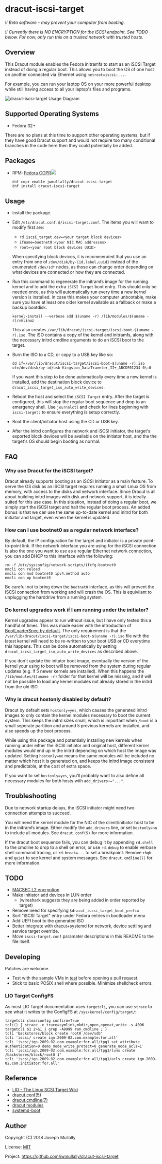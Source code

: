 # dracut-iscsi-target

*!! Beta software - may prevent your computer from booting.*

*!! Currently there is NO ENCRYPTION for the iSCSI endpoint. See TODO
below. For now, only run this on a trusted network with trusted hosts.*


## Overview

This Dracut module enables the Fedora initramfs to start as an iSCSI
Target instead of doing a regular boot. This allows you to boot the OS
of one host on another connected via Ethernet using `netroot=iscsi:...`.

For example, you can run your laptop OS on your more powerful desktop
while still having access to all your laptop's files and programs.


![dracut-iscsi-target Usage Diagram](doc/dracut-iscsi-target.png)


## Supported Operating Systems

- Fedora 32+

There are no plans at this time to support other operating systems,
but if they have good Dracut support and would not require too many
conditional branches in the code here then they could potentially be
added.


## Packages

- RPM: <a href="https://copr.fedorainfracloud.org/coprs/jwmullally/dracut-iscsi-target/package/dracut-iscsi-target/">Fedora COPR<img src="https://copr.fedorainfracloud.org/coprs/jwmullally/dracut-iscsi-target/package/dracut-iscsi-target/status_image/last_build.png" /></a>

    ```
    dnf copr enable jwmullally/dracut-iscsi-target
    dnf install dracut-iscsi-target
    ```


## Usage

- Install the package.

- Edit `/etc/dracut.conf.d/iscsi-target.conf`. The items you will want
  to modify first are:

  - `rd.iscsi_target.dev=<your target block devices>`
  - `ifname=bootnet0:<your NIC MAC addresses>`
  - `root=<your root block devices UUID>`

  When specifying block devices, it is recommended that you use an entry
  from one of `/dev/disk/by-{id,label,uuid}` instead of the enumerated
  `/dev/sd*` nodes, as those can change order depending on what devices
  are connected or how they are connected.

- Run this command to regenerate the initramfs image for the running
  kernel and to add the extra `iSCSI Target` boot entry. This should only
  be needed once, as this will automatically run every time a new kernel
  version is installed. In case this makes your computer unbootable,
  make sure you have at least one older kernel available as a fallback
  or make a backup bootdisk.

    ```
    kernel-install --verbose add $(uname -r) /lib/modules/$(uname -r)/vmlinuz
    ```

  This also creates `/var/lib/dracut/iscsi-target/iscsi-boot-$(uname -r).iso`.
  The ISO contains a copy of the kernel and initramfs, along with the
  necessary initrd cmdline arguments to do an iSCSI boot to the target.

- Burn the ISO to a CD, or copy to a USB key like so:

    ```
    dd if=/var/lib/dracut/iscsi-target/iscsi-boot-$(uname -r).iso of=/dev/disk/by-id/usb-Kingston_DataTraveler_II+_ABCDE01234-0\:0
    ```

  If you want this step to be done automatically every time a new kernel
  is installed, add the destination block device to 
  `dracut_iscsi_target_iso_auto_write_devices`.

- Reboot the host and select the `iSCSI Target` entry. After the target
  is configured, this will stop the regular boot sequence and drop to an
  emergency shell. Use `journalctl` and check for lines beginning with
  `iscsi-target:` to ensure everything is setup correctly.

- Boot the client/initiator host using the CD or USB key.

- After the initrd configures the network and iSCSI initiator, the
  target's exported block devices will be available on the initiator host,
  and the the target's OS should begin booting as normal.


## FAQ

### Why use Dracut for the iSCSI target?

Dracut already supports booting as an iSCSI Initiator as a main
feature. To serve the OS disk as an iSCSI target requires running
a small Linux OS from memory, with access to the disks and network
interface. Since Dracut is all about building initrd images with disk
and network support, it is ideally suited for this use case. In this
situation, instead of doing a regular boot, we simply start the iSCSI
target and halt the regular boot process. An added bonus is that we can
use the same up-to-date kernel and initrd for both initiator and target,
even when the kernel is updated.


### How can I use bootnet0 as a regular network interface?

By default, the IP configuration for the target and initiator is a
private point-to-point link. If the network interface you are using for
the iSCSI connection is also the one you want to use as a regular Ethernet
network connection, you can add DHCP to this interface with the following:

    rm -f /etc/sysconfig/network-scripts/ifcfg-bootnet0
    nmcli con reload
    nmcli con mod bootnet0 ipv4.method auto
    nmcli con up bootnet0

Be careful not to bring down the `bootnet0` interface, as this will
prevent the iSCSI connection from working and will crash the OS. This is
equivilant to unplugging the harddrive from a running system.


### Do kernel upgrades work if I am running under the initiator?

Kernel upgrades appear to run without issue, but I have only tested
this a handful of times. This was made easier with the introduction of
[BootLoaderSpec by default](https://fedoraproject.org/wiki/Changes/BootLoaderSpecByDefault).
The only requirement is that the `/var/lib/dracut/iscsi-target/iscsi-boot-$(uname -r).iso`
file with the latest kernel will need to be re-written to your boot USB
or CD everytime this happens. This can be done automatically by setting
`dracut_iscsi_target_iso_auto_write_devices` as described above.

If you don't update the initator boot image, eventually the version
of the kernel your using to boot will be removed from the system during
regular updates (e.g. if 5 newer kernels are installed). When this happens
the `/lib/modules/$(uname -r)` folder for that kernel will be missing,
and it will not be possible to load any kernel modules not already stored
in the initrd from the old ISO.


### Why is dracut hostonly disabled by default?

Dracut by default sets `hostonly=yes`, which causes the generated initrd
images to only contain the kernel modules necessary to boot the current
system. This keeps the initrd sizes small, which is important when `/boot`
is a small seperate partition and around 5 previous kernels are installed,
and also speeds up the boot process.

While using this package and potentially installing new kernels
when running under either the iSCSI initiator and original host,
different kernel modules would end up in the initrd depending on which
host the image was updated. Setting `hostonly=no` means the same modules
will be included no matter which host it is generated on, and keeps the
initrd image consistent and predictable, at the cost of extra space.

If you want to set `hostonly=yes`, you'll probably want to also define all
necessary modules for both hosts with `add_drivers+="..."`.


## Troubleshooting

Due to network startup delays, the iSCSI initiator might need two
connection attempts to succeed.

You will need the kernel module for the NIC of the client/initiator
host to be in the initramfs image. Either modify the `add_drivers`
line, or set `hostonly=no` to include all modules. See `dracut.conf(5)`
for more information.

If the dracut boot sequence fails, you can debug it by appending
`rd.shell` to the cmdline to drop to a shell on error, or use
`rd.debug` to enable verbose shell command tracing, or
`rd.break=...` to set a breakpoint. Remove `rhgb` and `quiet`
to see kernel and system messages. See `dracut.cmdline(7)` for 
more information.


## TODO

- [MACSEC L2 encryption](https://developers.redhat.com/blog/2016/10/14/macsec-a-different-solution-to-encrypt-network-traffic/)
- Make initiator add devices in LUN order
  - (wireshark suggests they are being added in order reported by target)
- Remove need for specifying `$dracut_iscsi_target_boot_prefix`
- Sort "iSCSI Target" entry under Fedora entries in bootloader menu
- Add UEFI boot to the generated ISO
- Better integrate with dracut+systemd for network, device settling and 
  service target override.
- Move `iscsi-target.conf` paramater descriptions in this README to the
  file itself.


## Developing

Patches are welcome.

- Test with the sample VMs in [test](./test) before opening a pull 
  request.
- Stick to basic POSIX shell where possible. Minimize shellcheck errors.


### LIO Target ConfigFS

As most LIO Target documentation uses `targetcli`, you can use `strace`
to see what it writes to the ConfigFS at `/sys/kernel/config/target/`:

    targetcli clearconfig confirm=True
    tcli() { strace -e trace=symlink,mkdir,open,openat,write -s 4096 targetcli $1 2>&1 | grep -A9999 run_cmdline ; }
    tcli 'backstores/block create root0 /dev/vdb'
    tcli 'iscsi/ create iqn.2009-02.com.example:for.all'
    tcli 'iscsi/iqn.2009-02.com.example:for.all/tpg1 set attribute authentication=0 demo_mode_write_protect=0 generate_node_acls=1'
    tcli 'iscsi/iqn.2009-02.com.example:for.all/tpg1/luns create /backstores/block/root0 1'
    tcli 'iscsi/iqn.2009-02.com.example:for.all/tpg1/acls create iqn.2009-02.com.initiator:for.all'


## Reference

- [LIO - The Linux SCSI Target Wiki](http://linux-iscsi.org/wiki/ISCSI)
- [dracut.conf(5)](http://man7.org/linux/man-pages/man5/dracut.conf.5.html)
- [dracut.cmdline(7)](http://man7.org/linux/man-pages/man7/dracut.cmdline.7.html)
- [dracut modules](https://github.com/dracutdevs/dracut/blob/master/README.modules)
- [systemd-boot](https://www.freedesktop.org/wiki/Software/systemd/systemd-boot/)


## Author

Copyright (C) 2018 Joseph Mullally

License: [MIT](./LICENCE.txt)

Project: <https://github.com/jwmullally/dracut-iscsi-target>
